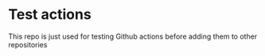 # Test actions

This repo is just used for testing Github actions before adding them to other repositories

<!-- auto-license -->
<!-- auto-license -->
